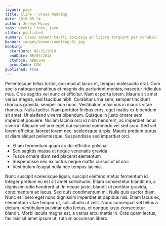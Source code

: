 ```yaml
---
layout: page
title: Cline - Gross Wedding
date: 2016-05-24
author: Jeremy Mccoy
tags: weekly links, java
status: published
summary: Class aptent taciti sociosqu ad litora torquent per conubia.
banner: images/banner/meeting-01.jpg
booking:
  startDate: 08/31/2018
  endDate: 09/05/2018
  ctyhocn: ADWCSHX
  groupCode: CGW
published: true
---
```

Pellentesque tellus tortor, euismod at lacus et, tempus malesuada erat. Cum sociis natoque penatibus et magnis dis parturient montes, nascetur ridiculus mus. Cras sagittis vel nunc et efficitur. Nam et porta lorem. Mauris sit amet varius magna, sed faucibus nibh. Curabitur urna sem, semper tincidunt rhoncus gravida, semper non nunc. Vestibulum maximus in mauris vitae rhoncus. Nulla facilisi. Nam porttitor finibus eros, eget mattis ex bibendum sit amet. Ut eleifend viverra bibendum. Quisque in justo ornare sem imperdiet posuere. Nullam lacinia orci id nibh hendrerit, ac imperdiet lacus viverra. Aliquam vel orci eget dui euismod commodo vel sed arcu. Sed vel lorem efficitur, laoreet lorem nec, scelerisque turpis. Mauris pretium purus at diam aliquet pellentesque. Suspendisse sed imperdiet orci.

* Etiam fermentum quam ac dui efficitur pulvinar
* Sed sagittis massa ut neque venenatis gravida
* Fusce ornare diam sed placerat elementum
* Suspendisse nec ex luctus neque mattis cursus ut id orci
* Vestibulum feugiat nulla nec tempus lacinia.

Nunc suscipit scelerisque ligula, suscipit eleifend metus fermentum id. Integer pretium eu est sit amet sollicitudin. Etiam consectetur blandit mi, a dignissim odio hendrerit at. In neque justo, blandit ut porttitor gravida, condimentum ac lacus. Sed quis condimentum mi. Nulla quis auctor diam. Nunc et libero eget nunc dignissim imperdiet et dapibus nisl. Etiam lacus ex, elementum vitae tempor ut, sollicitudin ut velit. Nunc consequat vel tellus a dictum. Vestibulum pulvinar odio lectus, et congue justo consectetur blandit. Morbi iaculis magna est, a varius arcu mattis in. Cras quam lectus, facilisis sit amet ipsum ut, rutrum accumsan libero.
